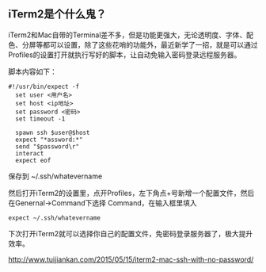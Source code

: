 ## iTerm2是个什么鬼？

iTerm2和Mac自带的Terminal差不多，但是功能更强大，无论透明度、字体、配色、分屏等都可以设置，除了这些花哨的功能外，最近新学了一招，就是可以通过Profiles的设置打开就执行写好的脚本，让自动免输入密码登录远程服务器。

脚本内容如下：

```
#!/usr/bin/expect -f
  set user <用户名>
  set host <ip地址>
  set password <密码>
  set timeout -1

  spawn ssh $user@$host
  expect "*assword:*"
  send "$password\r"
  interact
  expect eof
```

保存到 ~/.ssh/whatevername

然后打开iTerm2的设置里，点开Profiles，左下角点+号新增一个配置文件，然后在Genernal->Command下选择 Command，在输入框里填入 

```
expect ~/.ssh/whatevername
```

下次打开iTerm2就可以选择你自己的配置文件，免密码登录服务器了，极大提升效率。

http://www.tuijiankan.com/2015/05/15/iterm2-mac-ssh-with-no-password/